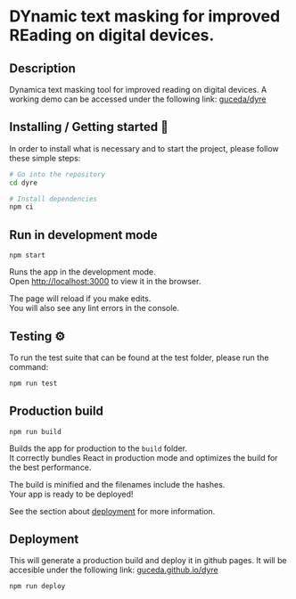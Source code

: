 # DYnamic text masking for improved REading on digital devices.

## Description
Dynamica text masking tool for improved reading on digital devices. A working demo can be accessed under the following link: [guceda/dyre](https://guceda.github.io/dyre/)

## Installing / Getting started 🔧

In order to install what is necessary and to start the project, please follow these simple steps:

```sh
# Go into the repository
cd dyre

# Install dependencies
npm ci
```

## Run in development mode

`npm start`

Runs the app in the development mode.<br />
Open [http://localhost:3000](http://localhost:3000) to view it in the browser.

The page will reload if you make edits.<br />
You will also see any lint errors in the console.

## Testing ⚙️

To run the test suite that can be found at the test folder, please run the command:

```sh
npm run test
```

## Production build

`npm run build`

Builds the app for production to the `build` folder.<br />
It correctly bundles React in production mode and optimizes the build for the best performance.

The build is minified and the filenames include the hashes.<br />
Your app is ready to be deployed!

See the section about [deployment](https://facebook.github.io/create-react-app/docs/deployment) for more information.

## Deployment

This will generate a production build and deploy it in github pages. It will be accesible under the following link:
[guceda.github.io/dyre](https://guceda.github.io/dyre/)

```sh
npm run deploy
```
